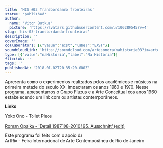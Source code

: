 ```yaml
---
title: 'HIS #03 Transbordando fronteiras'
status: 'published'
author:
  name: 'Vitor Butkus'
  picture: 'https://avatars.githubusercontent.com/u/106280545?v=4'
slug: 'his-03-transbordando-fronteiras'
description: ''
coverImage: ''
collaborators: [{"value":"exst","label":"EXST"}]
soundcloudLink: 'https://soundcloud.com/artesonora/nahistoria03?in=artesonora/sets/nahistoria'
type: [{"value":"naHistória","label":"Na História"}]
fileLink: ''
tags: ''
publishedAt: '2018-07-02T20:35:20.000Z'
---
```


Apresenta como o experimentos realizados pelos acadêmicos e músicos na primeira metade do século XX, impactaram os anos 1960 e 1970. Nesse programa, apresentamos o Grupo Fluxus e a Arte Conceitual dos anos 1960 estabelecendo um link com os artistas contemporâneos.

**Links**

[Yoko Ono - Toilet Piece](youtu.be/NiO1pevvUds)\
\
[Roman Opalka - 'Detail 1987108-2010495, Ausschnitt' (edit)](youtu.be/2YUretoGANk)

Este programa foi feito com o apoio da\
ArtRio - Feira Internacional de Arte Contemporânea do Rio de Janeiro